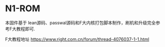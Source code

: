 # N1-ROM
本固件基于 lean源码、passwal源码和F大内核打包脚本制作，刷机和升级完全参考F大教程即可.

   

F大教程地址
https://www.right.com.cn/forum/thread-4076037-1-1.html
